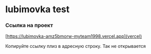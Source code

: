 # lubimovka test

### Сcылка на проект
[https://lubimovka-amz5bmorw-myteam1998.vercel.app](vercel)

Копируйте сcылку плиз в адресную строку. Так не открывается
